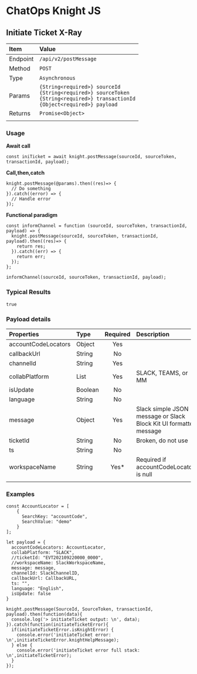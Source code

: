 # ChatOps Knight JS

## Initiate Ticket X-Ray

| **Item** | **Value** |
|:-----------------------|:-----------------------|
| Endpoint | `/api/v2/postMessage` |
| Method | `POST` |
| Type | `Asynchronous` |
| Params | `{String<required>} sourceId`<br>`{String<required>} sourceToken`<br> `{String<required>} transactionId`<br>`{Object<required>} payload` |
| Returns | `Promise<Object>` |
|  |  |

### Usage

**Await call**
```
const iniTicket = await knight.postMessage(sourceId, sourceToken, transactionId, payload);
```

**Call,then,catch**

```
knight.postMessage(@params).then((res)=> {
  // Do something
}).catch((error) => {
  // Handle error
});
```

**Functional paradigm**

```
const informChannel = function (sourceId, sourceToken, transactionId, payload) => {
  knight.postMessage(sourceId, sourceToken, transactionId, payload).then((res)=> {
    return res;
  }).catch((err) => {
    return err;
  });
};

informChannel(sourceId, sourceToken, transactionId, payload);
```

### Typical Results

```
true
```

### Payload details

| **Properties** | **Type** | **Required** | **Description** |
|:---------------|:---------|:---------:|:----------------------------|
| accountCodeLocators | Object | Yes |  |
| callbackUrl | String | No |   |
| channelId | String | Yes |  |
| collabPlatform | List | Yes | SLACK, TEAMS, or MM |
| isUpdate | Boolean | No |  |
| language | String | No |  |
| message | Object | Yes | Slack simple JSON message or Slack Block Kit UI formatted message |
| ticketId | String | No | Broken, do not use |
| ts | String | No |  |
| workspaceName | String | Yes* | Required if accountCodeLocators is null  |
|  |  |  |  |


### Examples

```
const AccountLocator = [
    {
      SearchKey: "accountCode",
      SearchValue: "demo"
    }
];

let payload = {
  accountCodeLocators: AccountLocator,
  collabPlatform: "SLACK",
  //ticketId: "EVT202109220000_0000",
  //workspaceName: SlackWorkspaceName,
  message: message,
  channelId: SlackChannelID,
  callbackUrl: CallbackURL,
  ts: "",
  language: "English",
  isUpdate: false
}

knight.postMessage(SourceId, SourceToken, transactionId, payload).then(function(data){
  console.log('> initiateTicket output: \n', data);
}).catch(function(initiateTicketError){
  if(initiateTicketError.isKnightError) {
    console.error('initiateTicket error: \n',initiateTicketError.knightHelpMessage);
  } else {
    console.error('initiateTicket error full stack: \n',initiateTicketError);
  }
});
```
